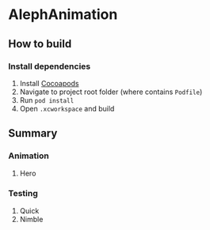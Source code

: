 # AlephAnimation

## How to build

### Install dependencies

1. Install [Cocoapods](https://cocoapods.org/#install)
2. Navigate to project root folder (where contains `Podfile`)
3. Run `pod install`
4. Open `.xcworkspace` and build


## Summary

### Animation
1. Hero

### Testing
1. Quick
2. Nimble
